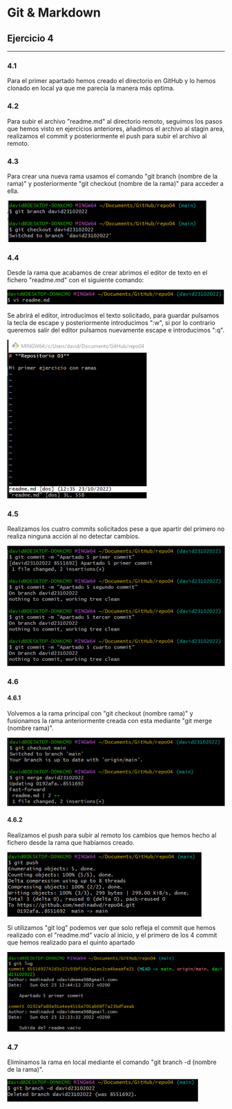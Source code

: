 # Git & Markdown

## Ejercicio 4

***

### **4.1**

Para el primer apartado hemos creado el directorio en GitHub y lo hemos clonado en local ya que me parecía la manera más optima.

### **4.2**

Para subir el archivo "readme.md" al directorio remoto, seguimos los pasos que hemos visto en ejercicios anteriores, añadimos el archivo al stagin area, realizamos el commit y posteriormente el push para subir el archivo al remoto.

### **4.3**

Para crear una nueva rama usamos el comando "git branch (nombre de la rama)" y posteriormente "git checkout (nombre de la rama)" para acceder a ella.

![Primera captura](imagenes/1.png)

### **4.4**

Desde la rama que acabamos de crear abrimos el editor de texto en el fichero "readme.md" con el siguiente comando:

![Segunda captura](imagenes/2.png)

Se abrirá el editor, introducimos el texto solicitado, para guardar pulsamos la tecla de escape y posteriormente introducimos ":w", si por lo contrario queremos salir del editor pulsamos nuevamente escape e introducimos ":q".

![Tercera captura](imagenes/3.png)

### **4.5**

Realizamos los cuatro commits solicitados pese a que apartir del primero no realiza ninguna acción al no detectar cambios.

![Cuarta captura](imagenes/4.png)

### **4.6**

#### **4.6.1**

Volvemos a la rama principal con "git checkout (nombre rama)" y fusionamos la rama anteriormente creada con esta mediante "git merge (nombre rama)".

![Quinta captura](imagenes/5.png)

#### **4.6.2**

Realizamos el push para subir al remoto los cambios que hemos hecho al fichero desde la rama que habíamos creado.

![Sexta captura](imagenes/6.png)

Si utilizamos "git log" podemos ver que solo refleja el commit que hemos realizado con el "readme.md" vacío al inicio, y el primero de los 4 commit que hemos realizado para el quinto apartado

![Séptima captura](imagenes/7.png)

### **4.7**

Eliminamos la rama en local mediante el comando "git branch -d (nombre de la rama)".

![Octava captura](imagenes/8.png)
